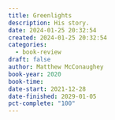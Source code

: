 ```yaml
---
title: Greenlights
description: His story.
date: 2024-01-25 20:32:54
created: 2024-01-25 20:32:54
categories:
  - book-review
draft: false
author: Matthew McConaughey
book-year: 2020
book-time: 
date-start: 2021-12-28
date-finished: 2029-01-05
pct-complete: "100"
---
```

